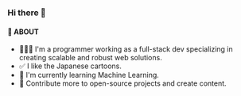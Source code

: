 ### Hi there 👋

#### 🚀 ABOUT

- 👨🏻‍💻 I'm a programmer working as a full-stack dev specializing in creating scalable and robust web solutions.
- ✅ I like the Japanese cartoons.
- 🌱 I'm currently learning Machine Learning.
- 🥅 Contribute more to open-source projects and create content.
